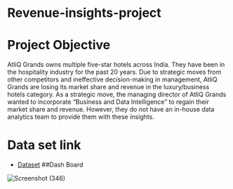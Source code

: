 # Revenue-insights-project
# Project Objective
AtliQ Grands owns multiple five-star hotels across India. They have been in the hospitality industry for the past 20 years. Due to strategic moves from other competitors and ineffective decision-making in management, AtliQ Grands are losing its market share and revenue in the luxury/business hotels category. As a strategic move, the managing director of AtliQ Grands wanted to incorporate “Business and Data Intelligence” to regain their market share and revenue. However, they do not have an in-house data analytics team to provide them with these insights.
# Data set link
- <a href="https://github.com/lakshminarayank519/Revenue-insights-project/blob/main/input-files-1%20(1).zip">Dataset</a>
##Dash Board


![Screenshot (346)](https://github.com/user-attachments/assets/438c45f5-d049-49de-8b0e-8db284a35cfb)
